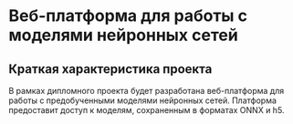 # Веб-платформа для работы с моделями нейронных сетей

## Краткая характеристика проекта

В рамках дипломного проекта будет разработана веб-платформа для работы с предобученными моделями нейронных сетей. Платформа предоставит доступ к моделям, сохраненным в форматах ONNX и h5.